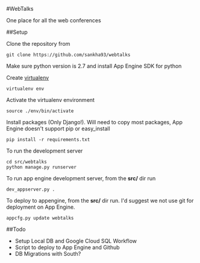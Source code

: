 #WebTalks

One place for all the web conferences

##Setup

Clone the repository from 

	git clone https://github.com/sankha93/webtalks

Make sure python version is 2.7 and install App Engine SDK for python

Create [virtualenv][0] 

	virtualenv env

Activate the virtualenv environment

	source ./env/bin/activate

Install packages (Only Django!). Will need to copy most packages, App Engine doesn't support pip or easy_install
	
	pip install -r requirements.txt

To run the development server

	cd src/webtalks
	python manage.py runserver

To run app engine development server, from the **src/** dir run

	dev_appserver.py .

To deploy to appengine, from the **src/** dir run. I'd suggest we not use git for deployment on App Engine.
	
	appcfg.py update webtalks
	


##Todo
- Setup Local DB and Google Cloud SQL Workflow
- Script to deploy to App Engine and Github
- DB Migrations with South?

[0]: https://pypi.python.org/pypi/virtualenv